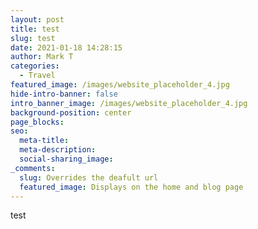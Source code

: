 ```yaml
---
layout: post
title: test
slug: test
date: 2021-01-18 14:28:15
author: Mark T
categories:
  - Travel
featured_image: /images/website_placeholder_4.jpg
hide-intro-banner: false
intro_banner_image: /images/website_placeholder_4.jpg
background-position: center
page_blocks:
seo:
  meta-title:
  meta-description:
  social-sharing_image:
_comments:
  slug: Overrides the deafult url
  featured_image: Displays on the home and blog page
---
```


test
